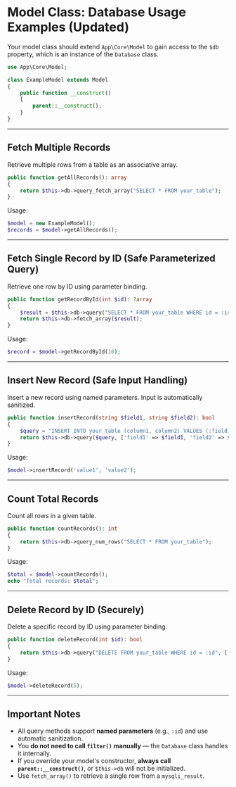 # Model Class: Database Usage Examples (Updated)

Your model class should extend `App\Core\Model` to gain access to the `$db` property, which is an instance of the `Database` class.

```php
use App\Core\Model;

class ExampleModel extends Model
{
    public function __construct()
    {
        parent::__construct();
    }
}
```

---

## Fetch Multiple Records

Retrieve multiple rows from a table as an associative array.

```php
public function getAllRecords(): array
{
    return $this->db->query_fetch_array("SELECT * FROM your_table");
}
```

Usage:

```php
$model = new ExampleModel();
$records = $model->getAllRecords();
```

---

## Fetch Single Record by ID (Safe Parameterized Query)

Retrieve one row by ID using parameter binding.

```php
public function getRecordById(int $id): ?array
{
    $result = $this->db->query("SELECT * FROM your_table WHERE id = :id", ['id' => $id]);
    return $this->db->fetch_array($result);
}
```

Usage:

```php
$record = $model->getRecordById(10);
```

---

## Insert New Record (Safe Input Handling)

Insert a new record using named parameters. Input is automatically sanitized.

```php
public function insertRecord(string $field1, string $field2): bool
{
    $query = "INSERT INTO your_table (column1, column2) VALUES (:field1, :field2)";
    return $this->db->query($query, ['field1' => $field1, 'field2' => $field2]);
}
```

Usage:

```php
$model->insertRecord('value1', 'value2');
```

---

## Count Total Records

Count all rows in a given table.

```php
public function countRecords(): int
{
    return $this->db->query_num_rows("SELECT * FROM your_table");
}
```

Usage:

```php
$total = $model->countRecords();
echo "Total records: $total";
```

---

## Delete Record by ID (Securely)

Delete a specific record by ID using parameter binding.

```php
public function deleteRecord(int $id): bool
{
    return $this->db->query("DELETE FROM your_table WHERE id = :id", ['id' => $id]);
}
```

Usage:

```php
$model->deleteRecord(5);
```

---

## Important Notes

* All query methods support **named parameters** (e.g., `:id`) and use automatic sanitization.
* You **do not need to call `filter()` manually** — the `Database` class handles it internally.
* If you override your model's constructor, **always call `parent::__construct()`**, or `$this->db` will not be initialized.
* Use `fetch_array()` to retrieve a single row from a `mysqli_result`.

